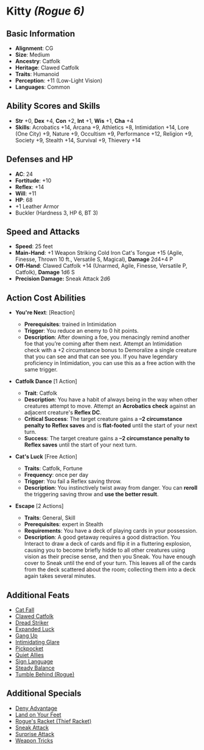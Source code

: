 # Kitty *(Rogue 6)*

## Basic Information

- **Alignment**: CG
- **Size**: Medium
- **Ancestry**: Catfolk
- **Heritage**: Clawed Catfolk
- **Traits**: Humanoid
- **Perception**: +11 (Low-Light Vision)
- **Languages**: Common

## Ability Scores and Skills

- **Str** +0, **Dex** +4, **Con** +2, **Int** +1, **Wis** +1, **Cha** +4
- **Skills**: Acrobatics +14, Arcana +9, Athletics +8, Intimidation +14, Lore (One City) +9, Nature +9, Occultism +9, Performance +12, Religion +9, Society +9, Stealth +14, Survival +9, Thievery +14

## Defenses and HP

- **AC**: 24
- **Fortitude**: +10
- **Reflex**: +14
- **Will**: +11
- **HP**: 68
- +1 Leather Armor
- Buckler (Hardness 3, HP 6, BT 3)

## Speed and Attacks

- **Speed**: 25 feet
- **Main-Hand**: +1 Weapon Striking Cold Iron Cat's Tongue +15 (Agile, Finesse, Thrown 10 ft., Versatile S, Magical), **Damage** 2d4+4 P
- **Off-Hand**: Clawed Catfolk +14 (Unarmed, Agile, Finesse, Versatile P, Catfolk), **Damage** 1d6 S
- **Precision Damage:** Sneak Attack 2d6

## Action Cost Abilities

- **You're Next**: [Reaction]
  - **Prerequisites**: trained in Intimidation  
  - **Trigger**: You reduce an enemy to 0 hit points.
  - **Description**: After downing a foe, you menacingly remind another foe that you’re coming after them next. Attempt an Intimidation check with a +2 circumstance bonus to Demoralize a single creature that you can see and that can see you. If you have legendary proficiency in Intimidation, you can use this as a free action with the same trigger.

- **Catfolk Dance** [1 Action]
  - **Trait**: Catfolk  
  - **Description**: You have a habit of always being in the way when other creatures attempt to move. Attempt an **Acrobatics check** against an adjacent creature's **Reflex DC**.
  - **Critical Success**: The target creature gains a **–2 circumstance penalty to Reflex saves** and is **flat-footed** until the start of your next turn.
  - **Success**: The target creature gains a **–2 circumstance penalty to Reflex saves** until the start of your next turn.

- **Cat's Luck** [Free Action]
  - **Traits**: Catfolk, Fortune  
  - **Frequency**: once per day  
  - **Trigger**: You fail a Reflex saving throw.  
  - **Description**: You instinctively twist away from danger. You can **reroll** the triggering saving throw and **use the better result**.

- **Escape** [2 Actions]
  - **Traits**: General, Skill  
  - **Prerequisites**: expert in Stealth  
  - **Requirements**: You have a deck of playing cards in your possession.
  - **Description**: A good getaway requires a good distraction. You Interact to draw a deck of cards and flip it in a fluttering explosion, causing you to become briefly hidde to all other creatures using vision as their precise sense, and then you Sneak. You have enough cover to Sneak until the end of your turn. This leaves all of the cards from the deck scattered about the room; collecting them into a deck again takes several minutes.

## Additional Feats

- [Cat Fall](https://2e.aonprd.com/Feats.aspx?ID=765)
- [Clawed Catfolk](https://2e.aonprd.com/Heritages.aspx?Ancestry=17)
- [Dread Striker](https://2e.aonprd.com/Feats.aspx?ID=561)
- [Expanded Luck](https://2e.aonprd.com/Feats.aspx?ID=1259)
- [Gang Up](https://2e.aonprd.com/Feats.aspx?ID=567)
- [Intimidating Glare](https://2e.aonprd.com/Feats.aspx?ID=796)
- [Pickpocket](https://2e.aonprd.com/Feats.aspx?ID=818)
- [Quiet Allies](https://2e.aonprd.com/Feats.aspx?ID=831)
- [Sign Language](https://2e.aonprd.com/Feats.aspx?ID=840)
- [Steady Balance](https://2e.aonprd.com/Feats.aspx?ID=845)
- [Tumble Behind (Rogue)](https://2e.aonprd.com/Feats.aspx?ID=2197)

## Additional Specials

- [Deny Advantage](https://2e.aonprd.com/Classes.aspx?ID=10)
- [Land on Your Feet](https://2e.aonprd.com/Ancestries.aspx?ID=17)
- [Rogue's Racket (Thief Racket)](https://2e.aonprd.com/Classes.aspx?ID=10)
- [Sneak Attack](https://2e.aonprd.com/Classes.aspx?ID=10)
- [Surprise Attack](https://2e.aonprd.com/Classes.aspx?ID=10)
- [Weapon Tricks](https://2e.aonprd.com/Classes.aspx?ID=10)
